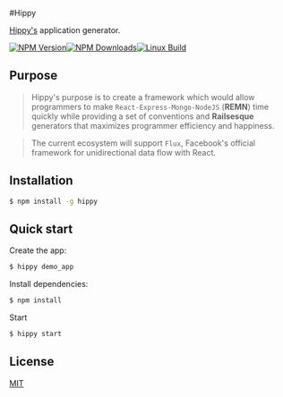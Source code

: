 #Hippy

[Hippy's](https://www.npmjs.com/package/hippy) application generator.

[![NPM Version][npm-image]][npm-url][![NPM Downloads][downloads-image]][downloads-url][![Linux Build][travis-image]][travis-url]

## Purpose

> Hippy's purpose is to create a framework which would allow programmers to make `React-Express-Mongo-NodeJS` (**REMN**) time quickly while providing a set of conventions and **Railsesque** generators that maximizes programmer efficiency and happiness. 

> The current ecosystem will support `Flux`, Facebook's official framework for unidirectional data flow with React. 

## Installation

```sh
$ npm install -g hippy
```

## Quick start

Create the app:

```bash
$ hippy demo_app
```

Install dependencies:

```bash
$ npm install
```

Start

```bash
$ hippy start
```

## License
[MIT](LICENSE)

[npm-image]: https://img.shields.io/npm/v/hippy.svg
[npm-url]: https://www.npmjs.com/package/hippy
[downloads-image]: https://img.shields.io/npm/dm/hippy.svg
[downloads-url]: https://www.npmjs.com/package/hippy
[travis-image]: https://travis-ci.org/stanleycyang/hippy.svg?branch=master
[travis-url]: https://travis-ci.org/stanleycyang/hippy

